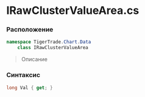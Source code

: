 
# IRawClusterValueArea.cs
### Расположение
```csharp
namespace TigerTrade.Chart.Data  
    class IRawClusterValueArea
```

> Описание

### Синтаксис
```csharp
long Val { get; }
```
